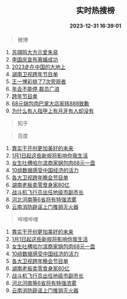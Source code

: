<div align="center"><h2>实时热搜榜</h2><h4>2023-12-31 16:39:01</h4></div>

> 微博  

1. [苏翊鸣大方示爱朱易](https://s.weibo.com/weibo?q=%23%E8%8B%8F%E7%BF%8A%E9%B8%A3%E5%A4%A7%E6%96%B9%E7%A4%BA%E7%88%B1%E6%9C%B1%E6%98%93%23&t=31&band_rank=1&Refer=top)<br />
2. [李国庆宣布离婚成功](https://s.weibo.com/weibo?q=%23%E6%9D%8E%E5%9B%BD%E5%BA%86%E5%AE%A3%E5%B8%83%E7%A6%BB%E5%A9%9A%E6%88%90%E5%8A%9F%23&t=31&band_rank=2&Refer=top)<br />
3. [2023走在中国的大地上](https://s.weibo.com/weibo?q=%232023%E8%B5%B0%E5%9C%A8%E4%B8%AD%E5%9B%BD%E7%9A%84%E5%A4%A7%E5%9C%B0%E4%B8%8A%23&t=31&band_rank=3&Refer=top)<br />
4. [湖南卫视跨年节目单](https://s.weibo.com/weibo?q=%E6%B9%96%E5%8D%97%E5%8D%AB%E8%A7%86%E8%B7%A8%E5%B9%B4%E8%8A%82%E7%9B%AE%E5%8D%95&t=31&band_rank=4&Refer=top)<br />
5. [王一博彩排了7次旁观者](https://s.weibo.com/weibo?q=%23%E7%8E%8B%E4%B8%80%E5%8D%9A%E5%BD%A9%E6%8E%92%E4%BA%867%E6%AC%A1%E6%97%81%E8%A7%82%E8%80%85%23&t=31&band_rank=5&Refer=top)<br />
6. [年会不能停 裁员广进](https://s.weibo.com/weibo?q=%E5%B9%B4%E4%BC%9A%E4%B8%8D%E8%83%BD%E5%81%9C%20%E8%A3%81%E5%91%98%E5%B9%BF%E8%BF%9B&t=31&band_rank=6&Refer=top)<br />
7. [跨年节目单](https://s.weibo.com/weibo?q=%E8%B7%A8%E5%B9%B4%E8%8A%82%E7%9B%AE%E5%8D%95&t=31&band_rank=7&Refer=top)<br />
8. [68元锅包肉巴掌大店家转888致歉](https://s.weibo.com/weibo?q=%2368%E5%85%83%E9%94%85%E5%8C%85%E8%82%89%E5%B7%B4%E6%8E%8C%E5%A4%A7%E5%BA%97%E5%AE%B6%E8%BD%AC888%E8%87%B4%E6%AD%89%23&t=31&band_rank=8&Refer=top)<br />
9. [为什么有人指甲上有月牙有人却没有](https://s.weibo.com/weibo?q=%23%E4%B8%BA%E4%BB%80%E4%B9%88%E6%9C%89%E4%BA%BA%E6%8C%87%E7%94%B2%E4%B8%8A%E6%9C%89%E6%9C%88%E7%89%99%E6%9C%89%E4%BA%BA%E5%8D%B4%E6%B2%A1%E6%9C%89%23&t=31&band_rank=9&Refer=top)<br />

> 知乎  


> 百度  

1. [靠实干开创更加美好的未来](https://www.baidu.com/s?wd=%E9%9D%A0%E5%AE%9E%E5%B9%B2%E5%BC%80%E5%88%9B%E6%9B%B4%E5%8A%A0%E7%BE%8E%E5%A5%BD%E7%9A%84%E6%9C%AA%E6%9D%A5&sa=fyb_news&rsv_dl=fyb_news)<br />
2. [1月1日起这些新规将影响你我生活](https://www.baidu.com/s?wd=1%E6%9C%881%E6%97%A5%E8%B5%B7%E8%BF%99%E4%BA%9B%E6%96%B0%E8%A7%84%E5%B0%86%E5%BD%B1%E5%93%8D%E4%BD%A0%E6%88%91%E7%94%9F%E6%B4%BB&sa=fyb_news&rsv_dl=fyb_news)<br />
3. [女生吐槽哈尔滨商家锅包肉68元一盘](https://www.baidu.com/s?wd=%E5%A5%B3%E7%94%9F%E5%90%90%E6%A7%BD%E5%93%88%E5%B0%94%E6%BB%A8%E5%95%86%E5%AE%B6%E9%94%85%E5%8C%85%E8%82%8968%E5%85%83%E4%B8%80%E7%9B%98&sa=fyb_news&rsv_dl=fyb_news)<br />
4. [10组数据感受中国经济的活力](https://www.baidu.com/s?wd=10%E7%BB%84%E6%95%B0%E6%8D%AE%E6%84%9F%E5%8F%97%E4%B8%AD%E5%9B%BD%E7%BB%8F%E6%B5%8E%E7%9A%84%E6%B4%BB%E5%8A%9B&sa=fyb_news&rsv_dl=fyb_news)<br />
5. [各大卫视跨年晚会节目单](https://www.baidu.com/s?wd=%E5%90%84%E5%A4%A7%E5%8D%AB%E8%A7%86%E8%B7%A8%E5%B9%B4%E6%99%9A%E4%BC%9A%E8%8A%82%E7%9B%AE%E5%8D%95&sa=fyb_news&rsv_dl=fyb_news)<br />
6. [湖南老板卖零食身家80亿](https://www.baidu.com/s?wd=%E6%B9%96%E5%8D%97%E8%80%81%E6%9D%BF%E5%8D%96%E9%9B%B6%E9%A3%9F%E8%BA%AB%E5%AE%B680%E4%BA%BF&sa=fyb_news&rsv_dl=fyb_news)<br />
7. [战斗机飞行员出任地级市副市长](https://www.baidu.com/s?wd=%E6%88%98%E6%96%97%E6%9C%BA%E9%A3%9E%E8%A1%8C%E5%91%98%E5%87%BA%E4%BB%BB%E5%9C%B0%E7%BA%A7%E5%B8%82%E5%89%AF%E5%B8%82%E9%95%BF&sa=fyb_news&rsv_dl=fyb_news)<br />
8. [河北河南等6省将有特强浓雾](https://www.baidu.com/s?wd=%E6%B2%B3%E5%8C%97%E6%B2%B3%E5%8D%97%E7%AD%896%E7%9C%81%E5%B0%86%E6%9C%89%E7%89%B9%E5%BC%BA%E6%B5%93%E9%9B%BE&sa=fyb_news&rsv_dl=fyb_news)<br />
9. [云南消防辟谣上门推销灭火器](https://www.baidu.com/s?wd=%E4%BA%91%E5%8D%97%E6%B6%88%E9%98%B2%E8%BE%9F%E8%B0%A3%E4%B8%8A%E9%97%A8%E6%8E%A8%E9%94%80%E7%81%AD%E7%81%AB%E5%99%A8&sa=fyb_news&rsv_dl=fyb_news)<br />

> 哔哩哔哩  

1. [靠实干开创更加美好的未来](https://www.baidu.com/s?wd=%E9%9D%A0%E5%AE%9E%E5%B9%B2%E5%BC%80%E5%88%9B%E6%9B%B4%E5%8A%A0%E7%BE%8E%E5%A5%BD%E7%9A%84%E6%9C%AA%E6%9D%A5&sa=fyb_news&rsv_dl=fyb_news)<br />
2. [1月1日起这些新规将影响你我生活](https://www.baidu.com/s?wd=1%E6%9C%881%E6%97%A5%E8%B5%B7%E8%BF%99%E4%BA%9B%E6%96%B0%E8%A7%84%E5%B0%86%E5%BD%B1%E5%93%8D%E4%BD%A0%E6%88%91%E7%94%9F%E6%B4%BB&sa=fyb_news&rsv_dl=fyb_news)<br />
3. [女生吐槽哈尔滨商家锅包肉68元一盘](https://www.baidu.com/s?wd=%E5%A5%B3%E7%94%9F%E5%90%90%E6%A7%BD%E5%93%88%E5%B0%94%E6%BB%A8%E5%95%86%E5%AE%B6%E9%94%85%E5%8C%85%E8%82%8968%E5%85%83%E4%B8%80%E7%9B%98&sa=fyb_news&rsv_dl=fyb_news)<br />
4. [10组数据感受中国经济的活力](https://www.baidu.com/s?wd=10%E7%BB%84%E6%95%B0%E6%8D%AE%E6%84%9F%E5%8F%97%E4%B8%AD%E5%9B%BD%E7%BB%8F%E6%B5%8E%E7%9A%84%E6%B4%BB%E5%8A%9B&sa=fyb_news&rsv_dl=fyb_news)<br />
5. [各大卫视跨年晚会节目单](https://www.baidu.com/s?wd=%E5%90%84%E5%A4%A7%E5%8D%AB%E8%A7%86%E8%B7%A8%E5%B9%B4%E6%99%9A%E4%BC%9A%E8%8A%82%E7%9B%AE%E5%8D%95&sa=fyb_news&rsv_dl=fyb_news)<br />
6. [湖南老板卖零食身家80亿](https://www.baidu.com/s?wd=%E6%B9%96%E5%8D%97%E8%80%81%E6%9D%BF%E5%8D%96%E9%9B%B6%E9%A3%9F%E8%BA%AB%E5%AE%B680%E4%BA%BF&sa=fyb_news&rsv_dl=fyb_news)<br />
7. [战斗机飞行员出任地级市副市长](https://www.baidu.com/s?wd=%E6%88%98%E6%96%97%E6%9C%BA%E9%A3%9E%E8%A1%8C%E5%91%98%E5%87%BA%E4%BB%BB%E5%9C%B0%E7%BA%A7%E5%B8%82%E5%89%AF%E5%B8%82%E9%95%BF&sa=fyb_news&rsv_dl=fyb_news)<br />
8. [河北河南等6省将有特强浓雾](https://www.baidu.com/s?wd=%E6%B2%B3%E5%8C%97%E6%B2%B3%E5%8D%97%E7%AD%896%E7%9C%81%E5%B0%86%E6%9C%89%E7%89%B9%E5%BC%BA%E6%B5%93%E9%9B%BE&sa=fyb_news&rsv_dl=fyb_news)<br />
9. [云南消防辟谣上门推销灭火器](https://www.baidu.com/s?wd=%E4%BA%91%E5%8D%97%E6%B6%88%E9%98%B2%E8%BE%9F%E8%B0%A3%E4%B8%8A%E9%97%A8%E6%8E%A8%E9%94%80%E7%81%AD%E7%81%AB%E5%99%A8&sa=fyb_news&rsv_dl=fyb_news)<br />
